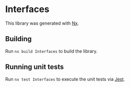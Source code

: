 # Interfaces

This library was generated with [Nx](https://nx.dev).

## Building

Run `nx build Interfaces` to build the library.

## Running unit tests

Run `nx test Interfaces` to execute the unit tests via [Jest](https://jestjs.io).
